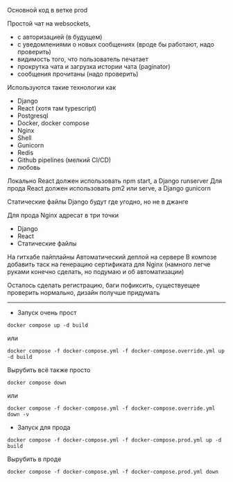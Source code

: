 Основной код в ветке prod

Простой чат на websockets, 
- с авторизацией (в будущем)
- с уведомлениями о новых сообщениях (вроде бы работают, надо проверить)
- видимость того, что пользователь печатает
- прокрутка чата и загрузка истории чата (paginator)
- сообщения прочитаны (надо проверить)

Используются такие технологии как
- Django
- React (хотя там typescript)
- Postgresql
- Docker, docker compose
- Nginx
- Shell
- Gunicorn
- Redis
- Github pipelines (мелкий CI/CD)
- любовь

Локально React должен использовать npm start, а Django runserver
Для прода React должен использовать pm2 или serve, а Django gunicorn

Статические файлы Django будут где угодно, но не в джанге

Для прода Nginx адресат в три точки
- Django
- React
- Статические файлы

На гитхабе пайплайны
Автоматический деплой на сервере
В композе добавить таск на генерацию сертификата для Nginx (намного легче руками конечно 
сделать, но подумаю и об автоматизации)

Осталось сделать регистрацию, баги пофиксить, существуещее проверить нормально,
дизайн получше придумать


----------------------------------------------------------

- Запуск очень прост

`docker compose up -d build`

или

`docker compose -f docker-compose.yml -f docker-compose.override.yml up -d build`

Вырубить всё также просто

`docker compose down`

или

`docker compose -f docker-compose.yml -f docker-compose.override.yml down -v`

- Запуск для прода

`docker compose -f docker-compose.yml -f docker-compose.prod.yml up -d build`

Вырубить в проде

`docker compose -f docker-compose.yml -f docker-compose.prod.yml down`
